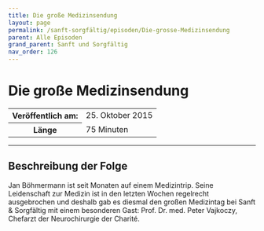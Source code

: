 ```yaml
---
title: Die große Medizinsendung
layout: page
permalink: /sanft-sorgfältig/episoden/Die-grosse-Medizinsendung
parent: Alle Episoden
grand_parent: Sanft und Sorgfältig
nav_order: 126
---
```


# Die große Medizinsendung
<table class="resp-table dcf-table dcf-table-responsive dcf-table-bordered dcf-table-striped dcf-w-100%">
                    <tbody>
                        <tr>
                            <th scope="row">Veröffentlich am:</th>
                            <td data-label="Veröffentlich am:">25. Oktober 2015</td>
                        </tr>
                        <tr>
                            <th scope="row">Länge </th>
                            <td data-label="Länge ">75 Minuten</td>
                        </tr></tbody>
                </table>

***

## Beschreibung der Folge

<div>
Jan Böhmermann ist seit Monaten auf einem Medizintrip. Seine Leidenschaft zur Medizin ist in den letzten Wochen regelrecht ausgebrochen und deshalb gab es diesmal den großen Medizintag bei Sanft & Sorgfältig mit einem besonderen Gast: Prof. Dr. med. Peter Vajkoczy, Chefarzt der Neurochirurgie der Charité.  
</div>

